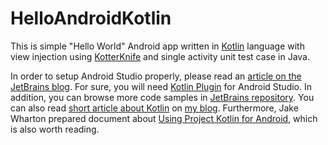 # HelloAndroidKotlin
This is simple "Hello World" Android app written in [Kotlin](http://kotlinlang.org/) language with view injection using [KotterKnife](https://github.com/JakeWharton/kotterknife) and single activity unit test case in Java.

In order to setup Android Studio properly, please read an [article on the JetBrains blog](http://blog.jetbrains.com/kotlin/2013/08/working-with-kotlin-in-android-studio/). For sure, you will need [Kotlin Plugin](https://plugins.jetbrains.com/plugin/6954?pr=idea) for Android Studio. In addition, you can browse more code samples in [JetBrains repository](https://github.com/JetBrains/kotlin-examples). You can also read [short article about Kotlin](http://blog.wittchen.biz.pl/hello-kotlin/) on [my blog](http://blog.wittchen.biz.pl/). Furthermore, Jake Wharton prepared document about [Using Project Kotlin for Android](https://docs.google.com/document/d/1ReS3ep-hjxWA8kZi0YqDbEhCqTt29hG8P44aA9W0DM8/edit), which is also worth reading.
